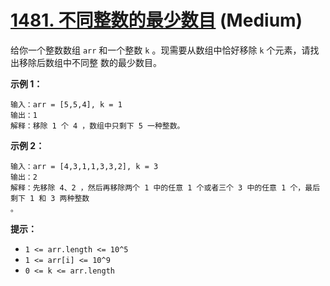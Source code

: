 # [1481. 不同整数的最少数目][link] (Medium)

[link]: https://leetcode.cn/problems/least-number-of-unique-integers-after-k-removals/

给你一个整数数组 `arr` 和一个整数 `k` 。现需要从数组中恰好移除 `k` 个元素，请找出移除后数组中不同整
数的最少数目。

**示例 1：**

```
输入：arr = [5,5,4], k = 1
输出：1
解释：移除 1 个 4 ，数组中只剩下 5 一种整数。
```

**示例 2：**

```
输入：arr = [4,3,1,1,3,3,2], k = 3
输出：2
解释：先移除 4、2 ，然后再移除两个 1 中的任意 1 个或者三个 3 中的任意 1 个，最后剩下 1 和 3 两种整数
。
```

**提示：**

- `1 <= arr.length <= 10^5`
- `1 <= arr[i] <= 10^9`
- `0 <= k <= arr.length`
